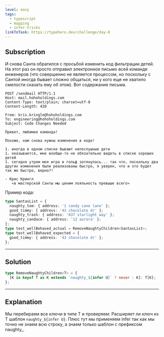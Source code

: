 ```yaml
---
level: easy
tags:
  - typescript
  - mapping
  - infer-tricks
linkToTask: https://typehero.dev/challenge/day-8
---
```

## Subscription

И снова Санта обратился с просьбой изменить код фильтрации детей. На этот раз он просто отправил электронное письмо всей команде инженеров (что совершенно не является процессом, но поскольку с Сантой иногда бывает сложно общаться, ни у кого еще не хватило смелости сказать ему об этом). Вот содержание письма.

```
POST /sendmail HTTP/1.1
Host: mail.hohoholdings.com
Content-Type: text/plain; charset=utf-8
Content-Length: 420

From: kris.kringle@hohoholdings.com
To: engineering@hohoholdings.com
Subject: Code Changes Needed

Привет, любимая команда!

Похоже, нам снова нужны изменения в коде!

1. иногда в одном списке бывают непослушные дети
1. оказывается, мне вообще-то не обязательно видеть в списке хороших детей
1. сегодня утром моя игра в гольф затянулась... так что, поскольку два других изменения были реализованы быстро, я уверен, что и это будет так же быстро, верно?!

- Крис Крингл
   «в мастерской Санты мы ценим лояльность превыше всего»
```

Пример кода:

```typescript
type SantasList = {
  naughty_tom: { address: '1 candy cane lane' };
  good_timmy: { address: '43 chocolate dr' };
  naughty_trash: { address: '637 starlight way' };
  naughty_candace: { address: '12 aurora' };
};
type test_wellBehaved_actual = RemoveNaughtyChildren<SantasList>;
type test_wellBehaved_expected = {
  good_timmy: { address: '43 chocolate dr' };
};
```

---
## Solution

```typescript
type RemoveNaughtyChildren<T> = {
  [K in keyof T as K extends `naughty_${infer U}` ? never : K]: T[K];
};
```

---
## Explanation

Мы перебираем все ключи в типе T и проверяем: Расширяет ли ключ из T шаблон `naughty_${infer U}`. Плюс тут мы применяем infer так как мы точно не знаем всю строку, а знаем только шаблон с префиксом naughty_.